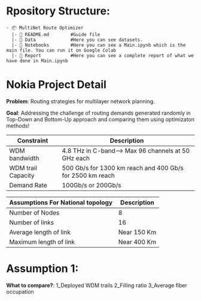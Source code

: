 
# Rpository Structure:
```
- 📦 MultiNet Route Optimizer
  |- 📄 README.md        #Guide file
  |- 📂 Data             #Here you can see datasets.
  |- 📂 Notebooks        #Here you can see a Main.ipynb which is the main file. You can run it on Google Colab
  |- 📂 Report           #Here you can see a complete report of what we have done in Main.ipynb
```


# Nokia Project Detail


**Problem**: Routing strategies for multilayer network
planning.

**Goal**: Addressing the challenge of routing demands generated randomly
in Top-Down and Bottom-Up approach and comparing them using optimizaton methods!


| Constraint                                                                                                                     | Description                                                                                                                                                                                                                                                                                                                                                   |
|-----------------------------------------------------------------------------------------------------------------------------|---------------------------------------------------------------------------------------------------------------------------------------------------------------------------------------------------------------------------------------------------------------------------------------------------------------------------------------------------------------|
| WDM bandwidth    | 4.8 THz in C-band--> Max 96 channels at 50 GHz each                                                                                                                     |
| WDM trail Capacity                                 | 500 Gb/s for 1300 km reach and 400 Gb/s for 2500 km reach |
| Demand Rate                             | 100Gb/s or  200Gb/s                                                                                                                                      |


| Assumptions For National topology                                                                                                                 | Description                                                                                                                                                                                                                                                                                                                                                   |
|-----------------------------------------------------------------------------------------------------------------------------|---------------------------------------------------------------------------------------------------------------------------------------------------------------------------------------------------------------------------------------------------------------------------------------------------------------------------------------------------------------|
| Number of Nodes    |    8                                                                                                                 |
| Number of links                                 | 16 |
| Average length of link                            | Near 150 Km                                                                                                                                |
| Maximum length of link                            | Near 400 Km                                                                                                                                |
# Assumption 1: 

**What to compare?**: 
1_Deployed WDM trails 
2_Filling ratio 
3_Average fiber occupation







